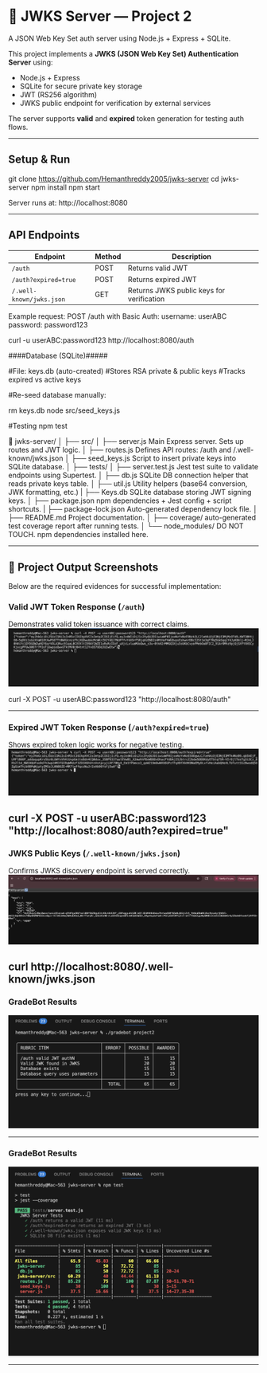 # 🔐 JWKS Server — Project 2


A JSON Web Key Set auth server using Node.js + Express + SQLite.

This project implements a **JWKS (JSON Web Key Set) Authentication Server** using:
- Node.js + Express  
- SQLite for secure private key storage  
- JWT (RS256 algorithm)  
- JWKS public endpoint for verification by external services  

The server supports **valid** and **expired** token generation for testing auth flows.

---

## Setup & Run


git clone https://github.com/Hemanthreddy2005/jwks-server
cd jwks-server
npm install
npm start


Server runs at:
http://localhost:8080


---

## API Endpoints

| Endpoint | Method | Description |
|---------|--------|-------------|
| `/auth` | POST | Returns valid JWT |
| `/auth?expired=true` | POST | Returns expired JWT |
| `/.well-known/jwks.json` | GET | Returns JWKS public keys for verification |

Example request:
POST /auth with Basic Auth:
    username: userABC
    password: password123

curl -u userABC:password123 http://localhost:8080/auth



####Database (SQLite)#####

#File: keys.db (auto-created)
#Stores RSA private & public keys
#Tracks expired vs active keys

#Re-seed database manually:

rm keys.db
node src/seed_keys.js

#Testing
npm test


📁 jwks-server/
│
├── src/
│   ├── server.js         Main Express server. Sets up routes and JWT logic.
│   ├── routes.js         Defines API routes: /auth and /.well-known/jwks.json
│   ├── seed_keys.js      Script to insert private keys into SQLite database.
│
├── tests/
│   ├── server.test.js    Jest test suite to validate endpoints using Supertest.
│
├── db.js                 SQLite DB connection helper that reads private keys table.
│
├── util.js               Utility helpers (base64 conversion, JWK formatting, etc.)
|
├── Keys.db               SQLite database storing JWT signing keys.
│
├── package.json          npm dependencies + Jest config + script shortcuts.
|
├── package-lock.json     Auto-generated dependency lock file.
│
├── README.md             Project documentation.
│
├── coverage/             auto-generated test coverage report after running tests.
│
└── node_modules/         DO NOT TOUCH. npm dependencies installed here.



---

## 📸 Project Output Screenshots

Below are the required evidences for successful implementation:

### Valid JWT Token Response (`/auth`)
Demonstrates valid token issuance with correct claims.
![Valid Token](./screenshots/auth_valid.png)

curl -X POST -u userABC:password123 "http://localhost:8080/auth"

---

###  Expired JWT Token Response (`/auth?expired=true`)
Shows expired token logic works for negative testing.
![Expired Token](./screenshots/auth_expired.png)

curl -X POST -u userABC:password123 "http://localhost:8080/auth?expired=true"
---

###  JWKS Public Keys (`/.well-known/jwks.json`)
Confirms JWKS discovery endpoint is served correctly.
![JWKS](./screenshots/jwks.png)

curl http://localhost:8080/.well-known/jwks.json
---

###  GradeBot Results

![Gradebot](./screenshots/gradebot_passed.png)

---

###  GradeBot Results

![Gradebot](./screenshots/tests_passed.png)

---